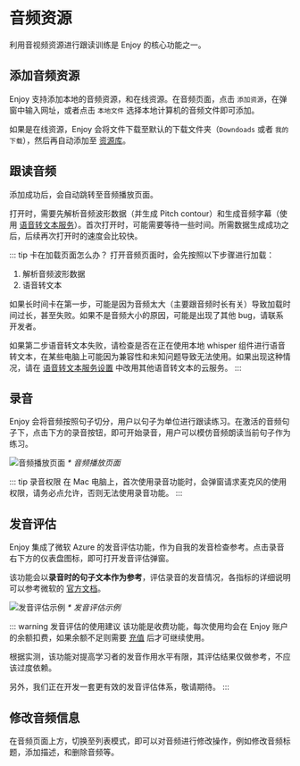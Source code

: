 # 音频资源

利用音视频资源进行跟读训练是 Enjoy 的核心功能之一。

## 添加音频资源

Enjoy 支持添加本地的音频资源，和在线资源。在音频页面，点击 `添加资源`，在弹窗中输入网址，或者点击 `本地文件` 选择本地计算机的音频文件即可添加。

如果是在线资源，Enjoy 会将文件下载至默认的下载文件夹（`Downdoads` 或者 `我的下载`），然后再自动添加至 [资源库](./settings#资源库保存路径)。

## 跟读音频

添加成功后，会自动跳转至音频播放页面。

打开时，需要先解析音频波形数据（并生成 Pitch contour）和生成音频字幕（使用 [语音转文本服务](./settings#语音转文本服务)）。首次打开时，可能需要等待一些时间。所需数据生成成功之后，后续再次打开时的速度会比较快。

::: tip 卡在加载页面怎么办？
打开音频页面时，会先按照以下步骤进行加载：

1. 解析音频波形数据
2. 语音转文本

如果长时间卡在第一步，可能是因为音频太大（主要跟音频时长有关）导致加载时间过长，甚至失败。如果不是音频大小的原因，可能是出现了其他 bug，请联系开发者。

如果第二步语音转文本失败，请检查是否在正在使用本地 whisper 组件进行语音转文本，在某些电脑上可能因为兼容性和未知问题导致无法使用。如果出现这种情况，请在 [语音转文本服务设置](./settings#语音转文本服务) 中改用其他语音转文本的云服务。
:::

## 录音

Enjoy 会将音频按照句子切分，用户以句子为单位进行跟读练习。在激活的音频句子下，点击下方的录音按钮，即可开始录音，用户可以模仿音频朗读当前句子作为练习。

![音频播放页面](/snapshots/audio-page.png)
_\* 音频播放页面_

::: tip 录音权限
在 Mac 电脑上，首次使用录音功能时，会弹窗请求麦克风的使用权限，请务必点允许，否则无法使用录音功能。
:::

## 发音评估

Enjoy 集成了微软 Azure 的发音评估功能，作为自我的发音检查参考。点击录音右下方的仪表盘图标，即可打开发音评估弹窗。

该功能会以**录音时的句子文本作为参考**，评估录音的发音情况，各指标的详细说明可以参考微软的 [官方文档](https://learn.microsoft.com/en-us/azure/ai-services/speech-service/how-to-pronunciation-assessment?pivots=programming-language-javascript#scripted-assessment-results)。

![发音评估示例](/snapshots/pronouce-assessment.png)
_\* 发音评估示例_

::: warning 发音评估的使用建议
该功能是收费功能，每次使用均会在 Enjoy 账户的余额扣费，如果余额不足则需要 [充值](./settings#充值) 后才可继续使用。

根据实测，该功能对提高学习者的发音作用水平有限，其评估结果仅做参考，不应该过度依赖。

另外，我们正在开发一套更有效的发音评估体系，敬请期待。
:::

## 修改音频信息

在音频页面上方，切换至列表模式，即可以对音频进行修改操作，例如修改音频标题，添加描述，和删除音频等。
